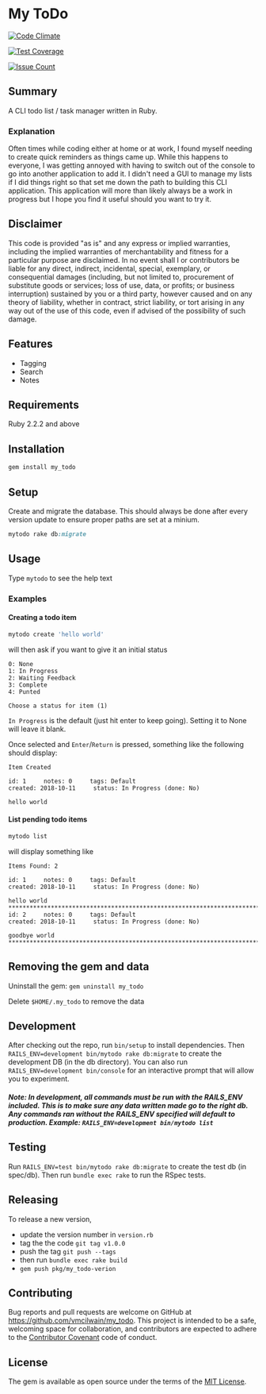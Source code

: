 # My ToDo
[![Code Climate](https://codeclimate.com/github/vmcilwain/my_todo/badges/gpa.svg)](https://codeclimate.com/github/vmcilwain/my_todo)

[![Test Coverage](https://codeclimate.com/github/vmcilwain/my_todo/badges/coverage.svg)](https://codeclimate.com/github/vmcilwain/my_todo/coverage)

[![Issue Count](https://codeclimate.com/github/vmcilwain/my_todo/badges/issue_count.svg)](https://codeclimate.com/github/vmcilwain/my_todo)

## Summary
A CLI todo list / task manager written in Ruby.

### Explanation

Often times while coding either at home or at work, I found myself needing to create quick reminders as things came up. While this happens to everyone, I was getting annoyed with having to switch out of the console to go into another application to add it. I didn't need a GUI to manage my lists if I did things right so that set me down the path to building this CLI application. This application will more than likely always be a work in progress but I hope you find it useful should you want to try it.

## Disclaimer

This code is provided "as is" and any express or implied warranties, including the implied warranties of merchantability and fitness for a particular purpose are disclaimed. In no event shall I or contributors be liable for any direct, indirect, incidental, special, exemplary, or consequential damages (including, but not limited to, procurement of substitute goods or services; loss of use, data, or profits; or business interruption) sustained by you or a third party, however caused and on any theory of liability, whether in contract, strict liability, or tort arising in any way out of the use of this code, even if advised of the possibility of such damage.

## Features

* Tagging
* Search
* Notes

## Requirements

Ruby 2.2.2 and above

## Installation

```ruby
gem install my_todo
```

## Setup
Create and migrate the database. This should always be done after every version update to ensure proper paths are set at a minium.

```ruby
mytodo rake db:migrate
```
## Usage

Type `mytodo` to see the help text

### Examples

#### Creating a todo item

```ruby
mytodo create 'hello world'
```

will then ask if you want to give it an initial status

```
0: None
1: In Progress
2: Waiting Feedback
3: Complete
4: Punted

Choose a status for item (1)
```

`In Progress` is the default (just hit enter to keep going). Setting it to None will leave it blank.

Once selected and `Enter`/`Return` is pressed, something like the following should display:
 
```
Item Created

id: 1     notes: 0     tags: Default
created: 2018-10-11     status: In Progress (done: No)

hello world
```

#### List pending todo items

```ruby
mytodo list
```

will display something like

```
Items Found: 2

id: 1     notes: 0     tags: Default
created: 2018-10-11     status: In Progress (done: No)

hello world
****************************************************************************************************
id: 2     notes: 0     tags: Default
created: 2018-10-11     status: In Progress (done: No)

goodbye world
****************************************************************************************************
```

## Removing the gem and data

Uninstall the gem: `gem uninstall my_todo`

Delete `$HOME/.my_todo` to remove the data

## Development

After checking out the repo, run `bin/setup` to install dependencies. Then `RAILS_ENV=development bin/mytodo rake db:migrate` to create the development DB (in the db directory). You can also run `RAILS_ENV=development bin/console` for an interactive prompt that will allow you to experiment.

##### Note: In development, all commands must be run with the RAILS_ENV included. This is to make sure any data written made go to the right db. Any commands ran without the RAILS_ENV specified will default to production. Example: `RAILS_ENV=development bin/mytodo list`

## Testing

Run `RAILS_ENV=test bin/mytodo rake db:migrate` to create the test db (in spec/db). Then run `bundle exec rake` to run the RSpec tests.

## Releasing

To release a new version,
* update the version number in `version.rb`
* tag the the code `git tag v1.0.0`
* push the tag `git push --tags`
* then run `bundle exec rake build`
* `gem push pkg/my_todo-verion`

## Contributing

Bug reports and pull requests are welcome on GitHub at https://github.com/vmcilwain/my_todo. This project is intended to be a safe, welcoming space for collaboration, and contributors are expected to adhere to the [Contributor Covenant](http://contributor-covenant.org) code of conduct.

## License

The gem is available as open source under the terms of the [MIT License](http://opensource.org/licenses/MIT).
